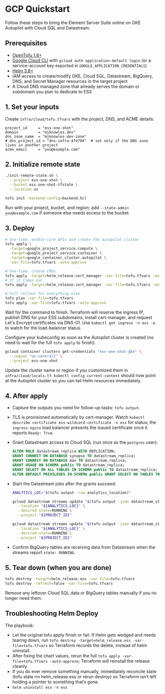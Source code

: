 # GCP Quickstart

Follow these steps to bring the Element Server Suite online on GKE Autopilot with Cloud SQL and Datastream.

## Prerequisites

- [OpenTofu 1.6+](https://opentofu.org/)
- [Google Cloud CLI](https://cloud.google.com/sdk/docs/install) with `gcloud auth application-default login` (or a service-account key exported in `GOOGLE_APPLICATION_CREDENTIALS`)
- [Helm 3.8+](https://helm.sh/)
- IAM access to create/modify GKE, Cloud SQL, Datastream, BigQuery, DNS, and Secret Manager resources in the target project
- A Cloud DNS managed zone that already serves the domain or subdomain you plan to dedicate to ESS

## 1. Set your inputs

Create `infra/cloud/tofu.tfvars` with the project, DNS, and ACME details:

```hcl
project_id     = "ess-one-shot"
domain         = "mjknowles.dev"
dns_zone_name  = "mjknowles-dev-zone"
# dns_project_id = "dns-infra-474704"  # set only if the DNS zone lives in another project
acme_email     = "you@example.com"
```

## 2. Initialize remote state

```bash
./init-remote-state.sh \
  --project ess-one-shot \
  --bucket ess-one-shot-tfstate \
  --location us

tofu init -backend-config=backend.hcl
```

Run with your project, bucket, and region; add `--state-admin you@example.com` if someone else needs access to the bucket.

## 3. Deploy

```bash
# One-time: enable core APIs and create the Autopilot cluster
tofu apply \
  -target=google_project_service.compute \
  -target=google_project_service.container \
  -target=google_container_cluster.autopilot \
  -var-file=tofu.tfvars -auto-approve

# One-time: create CRDs
tofu apply -target=helm_release.cert_manager -var-file=tofu.tfvars -auto-approve
# If it times out
tofu apply -target=helm_release.cert_manager -var-file=tofu.tfvars -auto-approve -refresh-only

# Full rollout for everything else
tofu plan -var-file=tofu.tfvars
tofu apply -var-file=tofu.tfvars -auto-approve
```

Wait for the command to finish. Terraform will reserve the ingress IP, publish DNS for your ESS subdomains, install cert-manager, and request Let's Encrypt certificates via DNS-01. Use `kubectl get ingress -n ess -w` to watch for the load-balancer status.

Configure your kubeconfig as soon as the Autopilot cluster is created (no need to wait for the full `tofu apply` to finish):

```bash
gcloud container clusters get-credentials "ess-one-shot-gke" \
  --region "us-central1" \
  --project ess-one-shot
```

Update the cluster name or region if you customized them in `infra/cloud/locals.tf`. `kubectl config current-context` should now point at the Autopilot cluster so you can tail Helm resources immediately.

## 4. After apply

- Capture the outputs you need for follow-up tasks: `tofu output`.
- TLS is provisioned automatically by cert-manager. Watch `kubectl describe certificate ess-wildcard-certificate -n ess` for status; the `ingress-nginx` load balancer presents the issued certificate once it reports `Ready: True`.
- Grant Datastream access to Cloud SQL (run once as the `postgres` user):

  ```sql
  ALTER ROLE datastream_replica WITH REPLICATION;
  GRANT CONNECT ON DATABASE synapse TO datastream_replica;
  GRANT CONNECT ON DATABASE mas TO datastream_replica;
  GRANT USAGE ON SCHEMA public TO datastream_replica;
  GRANT SELECT ON ALL TABLES IN SCHEMA public TO datastream_replica;
  ALTER DEFAULT PRIVILEGES IN SCHEMA public GRANT SELECT ON TABLES TO datastream_replica;
  ```

- Start the Datastream jobs after the grants succeed:

  ```bash
  ANALYTICS_LOC="$(tofu output -raw analytics_location)"

  gcloud datastream streams update "$(tofu output -json datastream_stream_ids | jq -r '.synapse')" \
    --location "${ANALYTICS_LOC}" \
    --desired-state=RUNNING \
    --project "${PROJECT_ID}"

  gcloud datastream streams update "$(tofu output -json datastream_stream_ids | jq -r '.mas')" \
    --location "${ANALYTICS_LOC}" \
    --desired-state=RUNNING \
    --project "${PROJECT_ID}"
  ```

- Confirm BigQuery tables are receiving data from Datastream when the streams report `state: RUNNING`.

## 5. Tear down (when you are done)

```bash
tofu destroy -target=helm_release.ess -var-file=tofu.tfvars
tofu destroy -refresh=false -var-file=tofu.tfvars
```

Remove any leftover Cloud SQL data or BigQuery tables manually if you no longer need them.

## Troubleshooting Helm Deploy

The playbook:

- Let the original tofu apply finish or fail. If Helm gets wedged and needs tearing down, run `tofu destroy -target=helm_release.ess -var-file=tofu.tfvars` so Terraform records the delete, instead of helm uninstall.
- After fixing the chart values, rerun the full `tofu apply -var-file=tofu.tfvars -auto-approve`; Terraform will reinstall the
  release cleanly.
- If you do ever remove something manually, immediately reconcile state (tofu state rm helm_release.ess or rerun destroy)
  so Terraform isn’t left holding a pointer to something that’s gone.
- `helm uninstall ess -n ess`

